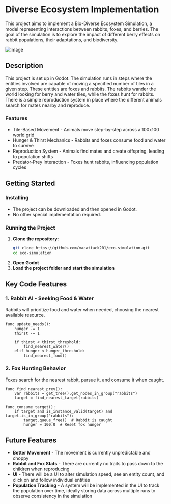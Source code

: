 # Diverse Ecosystem Implementation
 This project aims to implement a Bio-Diverse Ecosystem Simulation, a model representing interactions between rabbits, foxes, and berries. The goal of the simulation is to explore the impact of different berry effects on rabbit populations, their adaptations, and biodiversity.
 
 ![image]("https://github.com/Macattack201/eco-simulation/Assets/Screenshots/Screenshot2025-03-30115500.png")
 
 ## Description
 
 This project is set up in Godot. The simulation runs in steps where the entities involved are capable of moving a specified number of tiles in a given step. These entities are foxes and rabbits. The rabbits wander the world looking for berry and water tiles, while the foxes hunt for rabbits. There is a simple reproduction system in place where the different animals search for mates nearby and reproduce.
 
 ### Features
 
 * Tile-Based Movement - Animals move step-by-step across a 100x100 world grid
 * Hunger & Thirst Mechanics - Rabbits and foxes consume food and water to survive
 * Reproduction System - Animals find mates and create offspring, leading to population shifts
 * Predator-Prey Interaction - Foxes hunt rabbits, influencing population cycles
 
 ## Getting Started
 
 ### Installing
 
 * The project can be downloaded and then opened in Godot.
 * No other special implementation required.
 
 ### Running the Project
 
 1. **Clone the repository:**
    ```sh
    git clone https://github.com/macattack201/eco-simulation.git
    cd eco-simulation
    ```
 2. **Open Godot**
 3. **Load the project folder and start the simulation**
 
 ## Key Code Features
 
 ### 1. Rabbit AI - Seeking Food & Water
 Rabbits will prioritize food and water when needed, choosing the nearest available resource.
 
 ```gdscript
 func update_needs():
     hunger -= 1
     thirst -= 1
     
     if thirst < thirst_threshold:
         find_nearest_water()
     elif hunger < hunger_threshold:
         find_nearest_food()
 ```
 
 ### 2. Fox Hunting Behavior
 Foxes search for the nearest rabbit, pursue it, and consume it when caught.
 
 ```gdscript
 func find_nearest_prey():
     var rabbits = get_tree().get_nodes_in_group("rabbits")
     target = find_nearest_target(rabbits)
 
 func consume_target():
     if target and is_instance_valid(target) and target.is_in_group("rabbits"):
         target.queue_free()  # Rabbit is caught
         hunger = 100.0  # Reset fox hunger
 ```
 
 ## Future Features
 
 * **Better Movement** - The movement is currently unpredictable and choppy
 * **Rabbit and Fox Stats** - There are currently no traits to pass down to the children when reproducing
 * **UI** - There will be a UI to alter simulation speed, see an entity count, and click on and follow individual entities
 * **Population Tracking** - A system will be implemented in the UI to track the population over time, ideally storing data across multiple runs to observe consistency in the simulation
